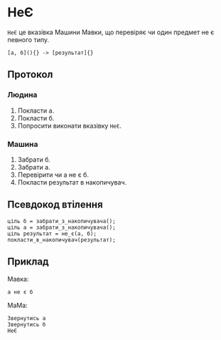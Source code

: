 # НеЄ

`НеЄ` <keyword>це</keyword> вказівка <subject>Машини Мавки</subject>, що перевіряє чи один предмет не є певного типу.

```
[а, б](){} -> [результат]{}
```

## Протокол

### Людина

1. Покласти а.
2. Покласти б.
3. Попросити виконати вказівку `НеЄ`.

### Машина

1. Забрати б.
2. Забрати а.
3. Перевірити чи а не є б.
4. Покласти результат в накопичувач.

## Псевдокод втілення

```ціль
ціль б = забрати_з_накопичувача();
ціль а = забрати_з_накопичувача();
ціль результат = не_є(а, б);
покласти_в_накопичувач(результат);
```

## Приклад

<subject>Мавка</subject>:

```мавка
а не є б
```

<subject>МаМа</subject>:

```мама
Звернутись а
Звернутись б
НеЄ
```